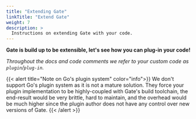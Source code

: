 ```yaml
---
title: "Extending Gate"
linkTitle: "Extend Gate"
weight: 7
description: >
  Instructions on extending Gate with your code.
---
```


**Gate is build up to be extensible,
let's see how you can plug-in your code!**

_Throughout the docs and code comments we refer to your custom code as `plugin`/`plug-in`._

{{< alert title="Note on Go's plugin system" color="info">}}
We don't support Go's plugin system as it is not a mature solution.
They force your plugin implementation to be highly-coupled with Gate's build toolchain,
the end-result would be very brittle, hard to maintain, and the overhead would
be much higher since the plugin author does not have any control over new versions of Gate.
{{< /alert >}}